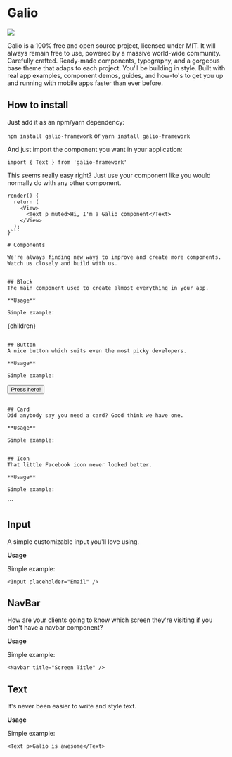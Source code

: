 # Galio 

<img src="https://raw.githubusercontent.com/galio-org/galio/master/assets/galio_thumbnail.jpg">

Galio is a 100% free and open source project, licensed under MIT. It will always remain free to use, powered by a massive world-wide community. Carefully crafted. Ready-made components, typography, and a gorgeous base theme that adaps to each project. You'll be building in style. Built with real app examples, component demos, guides, and how-to's to get you up and running with mobile apps faster than ever before.

## How to install

Just add it as an npm/yarn dependency:

```npm install galio-framework```
or
```yarn install galio-framework```

And just import the component you want in your application:

```import { Text } from 'galio-framework'```

This seems really easy right? Just use your component like you would normally do with any other component.

```
render() {
  return (
    <View>
      <Text p muted>Hi, I'm a Galio component</Text>
    </View>
  );
}```

# Components

We're always finding new ways to improve and create more components. Watch us closely and build with us.


## Block
The main component used to create almost everything in your app.

**Usage**

Simple example:
```
<Block>{children}</Block>
```

## Button
A nice button which suits even the most picky developers.

**Usage**

Simple example:
```
<Button>Press here!</Button>
```

## Card
Did anybody say you need a card? Good think we have one.

**Usage**

Simple example:
```
<Card 
  neutral
  fullBackgroundImage
  image="https://images.unsplash.com/photo-1536567893079-f54abdc73dc2?ixlib=rb-0.3.5&ixid=eyJhcHBfaWQiOjEyMDd9&s=e6a56a131b11a6366446c42381192329&auto=format&fit=crop&w=1350&q=80"
  authorImageSrc="http://i.pravatar.cc/100"
  authorTitle="Offset"
  authorSubTitle="420 minutes ago"
/>
```

## Icon
That little Facebook icon never looked better.

**Usage**

Simple example:
```
<Icon name="pin-3" family="Galio" color={rgb(100,120,40)} size={10} />
```

## Input
A simple customizable input you'll love using.

**Usage**

Simple example:
```
<Input placeholder="Email" />
```

## NavBar
How are your clients going to know which screen they're visiting if you don't have a navbar component?

**Usage**

Simple example:
```
<Navbar title="Screen Title" />
```

## Text
It's never been easier to write and style text.

**Usage**

Simple example:
```
<Text p>Galio is awesome</Text>
```
